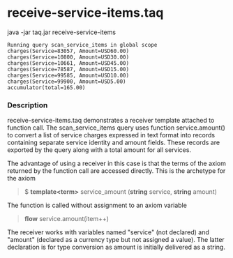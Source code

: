 # receive-service-items.taq

 java -jar taq.jar receive-service-items
 
    Running query scan_service_items in global scope 
    charges(Service=83057, Amount=USD60.00)
    charges(Service=10800, Amount=USD30.00)
    charges(Service=10661, Amount=USD45.00)
    charges(Service=78587, Amount=USD15.00)
    charges(Service=99585, Amount=USD10.00)
    charges(Service=99900, Amount=USD5.00)
    accumulator(total=165.00)
    
### Description

receive-service-items.taq demonstrates a receiver template attached to function call. 
The scan_service_items query uses function service.amount() to convert a list of service 
charges expressed in text format into records containing separate service identity 
and amount fields. These records are exported by the query along with a total amount for all 
services.

The advantage of using a receiver in this case is that the terms of the axiom returned 
by the function call are accessed directly. This is the archetype for the axiom

> $ **template\<term\>** service_amount (**string** service, **string** amount) 

The function is called without assignment to an axiom variable

>  **flow** service.amount(item++)

The receiver works with variables named "service" (not declared) and "amount" (declared 
as a currency type but not assigned a value). The latter declaration is for type conversion 
as amount is initially delivered as a string.